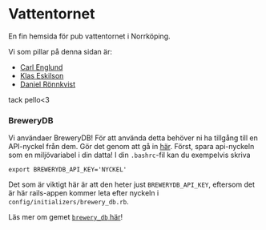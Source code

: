 Vattentornet
=====

En fin hemsida för pub vattentornet i Norrköping.

Vi som pillar på denna sidan är:
 * [Carl Englund](https://twitter.com/Englundi)
 * [Klas Eskilson](https://twitter.com/Eskilicious)
 * [Daniel Rönnkvist](https://twitter.com/trevligheten)

tack pello<3

### BreweryDB

Vi användaer BreweryDB! För att använda detta behöver ni ha tillgång till en API-nyckel
från dem. Gör det genom att gå in [här](http://www.brewerydb.com/developers/apps).
Först, spara api-nyckeln som en miljövariabel i din datta! I din `.bashrc`-fil kan
du exempelvis skriva

```
export BREWERYDB_API_KEY='NYCKEL'
```

Det som är viktigt här är att den heter just `BREWERYDB_API_KEY`, eftersom det är här
rails-appen kommer leta efter nyckeln i `config/initializers/brewery_db.rb`.

Läs mer om gemet [`brewery_db` här](https://github.com/tylerhunt/brewery_db)!
